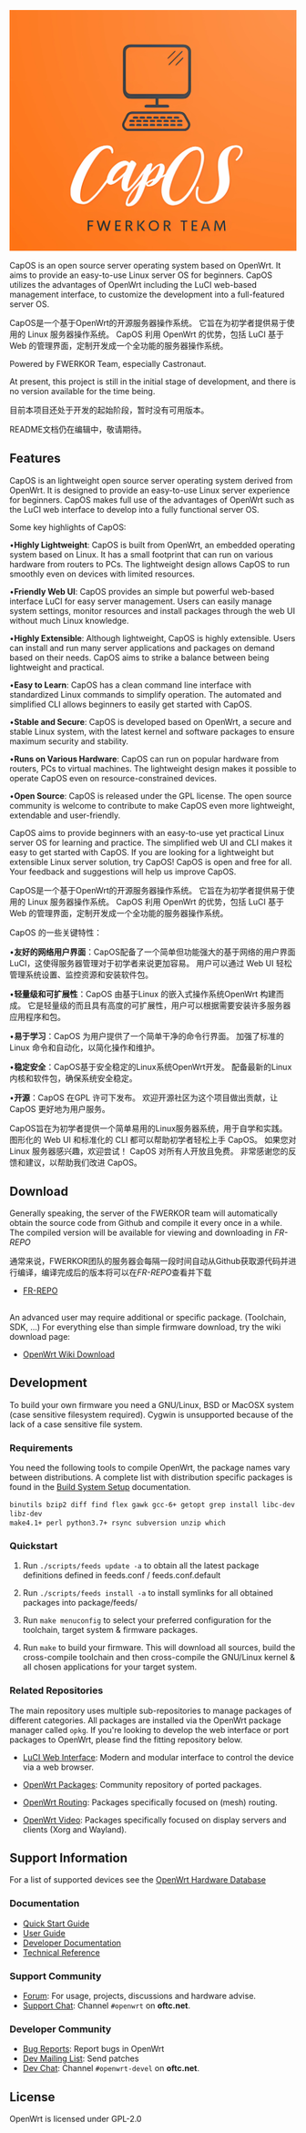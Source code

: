 ![OpenWrt logo](include/logo.png)

CapOS is an open source server operating system based on OpenWrt. It aims to provide an easy-to-use Linux server OS for beginners. CapOS utilizes the advantages of OpenWrt including the LuCI web-based management interface, to customize the development into a full-featured server OS.  

CapOS是一个基于OpenWrt的开源服务器操作系统。 它旨在为初学者提供易于使用的 Linux 服务器操作系统。 CapOS 利用 OpenWrt 的优势，包括 LuCI 基于 Web 的管理界面，定制开发成一个全功能的服务器操作系统。


Powered by FWERKOR Team, especially Castronaut. 


At present, this project is still in the initial stage of development, and there is no version available for the time being. 

目前本项目还处于开发的起始阶段，暂时没有可用版本。


README文档仍在编辑中，敬请期待。

## Features

CapOS is an lightweight open source server operating system derived from OpenWrt. It is designed to provide an easy-to-use Linux server experience for beginners. CapOS makes full use of the advantages of OpenWrt such as the LuCI web interface to develop into a fully functional server OS.

Some key highlights of CapOS:

•**Highly Lightweight**: CapOS is built from OpenWrt, an embedded operating system based on Linux. It has a small footprint that can run on various hardware from routers to PCs. The lightweight design allows CapOS to run smoothly even on devices with limited resources.

•**Friendly Web UI**: CapOS provides an simple but powerful web-based interface LuCI for easy server management. Users can easily manage system settings, monitor resources and install packages through the web UI without much Linux knowledge.  

•**Highly Extensible**: Although lightweight, CapOS is highly extensible. Users can install and run many server applications and packages on demand based on their needs. CapOS aims to strike a balance between being lightweight and practical.

•**Easy to Learn**: CapOS has a clean command line interface with standardized Linux commands to simplify operation. The automated and simplified CLI allows beginners to easily get started with CapOS.

•**Stable and Secure**: CapOS is developed based on OpenWrt, a secure and stable Linux system, with the latest kernel and software packages to ensure maximum security and stability.  

•**Runs on Various Hardware**: CapOS can run on popular hardware from routers, PCs to virtual machines. The lightweight design makes it possible to operate CapOS even on resource-constrained devices.  

•**Open Source**: CapOS is released under the GPL license. The open source community is welcome to contribute to make CapOS even more lightweight, extendable and user-friendly.

CapOS aims to provide beginners with an easy-to-use yet practical Linux server OS for learning and practice. The simplified web UI and CLI makes it easy to get started with CapOS. If you are looking for a lightweight but extensible Linux server solution, try CapOS! CapOS is open and free for all. Your feedback and suggestions will help us improve CapOS.

CapOS是一个基于OpenWrt的开源服务器操作系统。 它旨在为初学者提供易于使用的 Linux 服务器操作系统。 CapOS 利用 OpenWrt 的优势，包括 LuCI 基于 Web 的管理界面，定制开发成一个全功能的服务器操作系统。

CapOS 的一些关键特性：

•**友好的网络用户界面**：CapOS配备了一个简单但功能强大的基于网络的用户界面LuCI，这使得服务器管理对于初学者来说更加容易。 用户可以通过 Web UI 轻松管理系统设置、监控资源和安装软件包。

•**轻量级和可扩展性**：CapOS 由基于Linux 的嵌入式操作系统OpenWrt 构建而成。 它是轻量级的而且具有高度的可扩展性，用户可以根据需要安装许多服务器应用程序和包。

•**易于学习**：CapOS 为用户提供了一个简单干净的命令行界面。 加强了标准的 Linux 命令和自动化，以简化操作和维护。

•**稳定安全**：CapOS基于安全稳定的Linux系统OpenWrt开发。 配备最新的Linux内核和软件包，确保系统安全稳定。

•**开源**：CapOS 在GPL 许可下发布。 欢迎开源社区为这个项目做出贡献，让 CapOS 更好地为用户服务。

CapOS旨在为初学者提供一个简单易用的Linux服务器系统，用于自学和实践。 图形化的 Web UI 和标准化的 CLI 都可以帮助初学者轻松上手 CapOS。 如果您对 Linux 服务器感兴趣，欢迎尝试！ CapOS 对所有人开放且免费。 非常感谢您的反馈和建议，以帮助我们改进 CapOS。

## Download

Generally speaking, the server of the FWERKOR team will automatically obtain the source code from Github and compile it every once in a while. The compiled version will be available for viewing and downloading in *FR-REPO*

通常来说，FWERKOR团队的服务器会每隔一段时间自动从Github获取源代码并进行编译，编译完成后的版本将可以在*FR-REPO*查看并下载

* [FR-REPO](https://repo.fwerkor.com/)



## 

An advanced user may require additional or specific package. (Toolchain, SDK, ...) For everything else than simple firmware download, try the wiki download page:

* [OpenWrt Wiki Download](https://openwrt.org/downloads)

## Development

To build your own firmware you need a GNU/Linux, BSD or MacOSX system (case
sensitive filesystem required). Cygwin is unsupported because of the lack of a
case sensitive file system.

### Requirements

You need the following tools to compile OpenWrt, the package names vary between
distributions. A complete list with distribution specific packages is found in
the [Build System Setup](https://openwrt.org/docs/guide-developer/build-system/install-buildsystem)
documentation.

```
binutils bzip2 diff find flex gawk gcc-6+ getopt grep install libc-dev libz-dev
make4.1+ perl python3.7+ rsync subversion unzip which
```

### Quickstart

1. Run `./scripts/feeds update -a` to obtain all the latest package definitions
   defined in feeds.conf / feeds.conf.default

2. Run `./scripts/feeds install -a` to install symlinks for all obtained
   packages into package/feeds/

3. Run `make menuconfig` to select your preferred configuration for the
   toolchain, target system & firmware packages.

4. Run `make` to build your firmware. This will download all sources, build the
   cross-compile toolchain and then cross-compile the GNU/Linux kernel & all chosen
   applications for your target system.

### Related Repositories

The main repository uses multiple sub-repositories to manage packages of
different categories. All packages are installed via the OpenWrt package
manager called `opkg`. If you're looking to develop the web interface or port
packages to OpenWrt, please find the fitting repository below.

* [LuCI Web Interface](https://github.com/openwrt/luci): Modern and modular
  interface to control the device via a web browser.

* [OpenWrt Packages](https://github.com/openwrt/packages): Community repository
  of ported packages.

* [OpenWrt Routing](https://github.com/openwrt/routing): Packages specifically
  focused on (mesh) routing.

* [OpenWrt Video](https://github.com/openwrt/video): Packages specifically
  focused on display servers and clients (Xorg and Wayland).

## Support Information

For a list of supported devices see the [OpenWrt Hardware Database](https://openwrt.org/supported_devices)

### Documentation

* [Quick Start Guide](https://openwrt.org/docs/guide-quick-start/start)
* [User Guide](https://openwrt.org/docs/guide-user/start)
* [Developer Documentation](https://openwrt.org/docs/guide-developer/start)
* [Technical Reference](https://openwrt.org/docs/techref/start)

### Support Community

* [Forum](https://forum.openwrt.org): For usage, projects, discussions and hardware advise.
* [Support Chat](https://webchat.oftc.net/#openwrt): Channel `#openwrt` on **oftc.net**.

### Developer Community

* [Bug Reports](https://bugs.openwrt.org): Report bugs in OpenWrt
* [Dev Mailing List](https://lists.openwrt.org/mailman/listinfo/openwrt-devel): Send patches
* [Dev Chat](https://webchat.oftc.net/#openwrt-devel): Channel `#openwrt-devel` on **oftc.net**.

## License

OpenWrt is licensed under GPL-2.0
